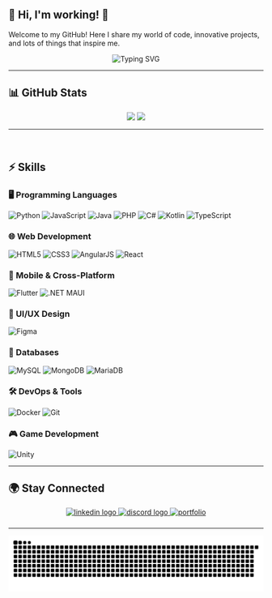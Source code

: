 ## 🌟 Hi, I'm working! 🚀

Welcome to my GitHub! Here I share my world of code, innovative projects, and lots of things that inspire me.
<p align="center"> 
  <img src="https://readme-typing-svg.demolab.com?font=Fira+Code&size=22&pause=1000&color=F75C7E&center=true&vCenter=true&width=600&lines=Full-Stack+Developer;Passionate+about+Web+%26+Mobile;Always+learning+new+technologies!" alt="Typing SVG" /> 
</p>

---

## 📊 GitHub Stats
<div align="center"> 
  <img height="180em" src="https://github-readme-stats.vercel.app/api?username=Gaujap&show_icons=true&theme=radical&count_private=true" /> 
  <img height="180em" src="https://github-readme-stats.vercel.app/api/top-langs/?username=Gaujap&layout=compact&theme=radical" /> 
</div>

---
<br/>

## ⚡ Skills

### 🖥️ Programming Languages
![Python](https://img.shields.io/badge/Python-3776AB?style=for-the-badge&logo=python&logoColor=white)  ![JavaScript](https://img.shields.io/badge/JavaScript-F7DF1E?style=for-the-badge&logo=javascript&logoColor=black)  ![Java](https://img.shields.io/badge/Java-007396?style=for-the-badge&logo=java&logoColor=white)  ![PHP](https://img.shields.io/badge/PHP-777BB4?style=for-the-badge&logo=php&logoColor=white)  ![C#](https://img.shields.io/badge/C%23-239120?style=for-the-badge&logo=c-sharp&logoColor=white)  ![Kotlin](https://img.shields.io/badge/Kotlin-0095D5?style=for-the-badge&logo=kotlin&logoColor=white)  ![TypeScript](https://img.shields.io/badge/TypeScript-3178C6?style=for-the-badge&logo=typescript&logoColor=white)

### 🌐 Web Development
![HTML5](https://img.shields.io/badge/HTML5-E34F26?style=for-the-badge&logo=html5&logoColor=white)  ![CSS3](https://img.shields.io/badge/CSS3-1572B6?style=for-the-badge&logo=css3&logoColor=white)  ![AngularJS](https://img.shields.io/badge/AngularJS-E23237?style=for-the-badge&logo=angularjs&logoColor=white)  ![React](https://img.shields.io/badge/React-61DAFB?style=for-the-badge&logo=react&logoColor=black)

### 📱 Mobile & Cross-Platform
![Flutter](https://img.shields.io/badge/Flutter-02569B?style=for-the-badge&logo=flutter&logoColor=white)  ![.NET MAUI](https://img.shields.io/badge/.NET%20MAUI-512BD4?style=for-the-badge&logo=dot-net&logoColor=white)

### 🎨 UI/UX Design
![Figma](https://img.shields.io/badge/Figma-F24E1E?style=for-the-badge&logo=figma&logoColor=white)

### 💾 Databases
![MySQL](https://img.shields.io/badge/MySQL-4479A1?style=for-the-badge&logo=mysql&logoColor=white)  ![MongoDB](https://img.shields.io/badge/MongoDB-47A248?style=for-the-badge&logo=mongodb&logoColor=white)  ![MariaDB](https://img.shields.io/badge/MariaDB-003545?style=for-the-badge&logo=mariadb&logoColor=white)

### 🛠 DevOps & Tools
![Docker](https://img.shields.io/badge/Docker-2496ED?style=for-the-badge&logo=docker&logoColor=white)  ![Git](https://img.shields.io/badge/Git-F05032?style=for-the-badge&logo=git&logoColor=white)

### 🎮 Game Development
![Unity](https://img.shields.io/badge/Unity-FFFFFF?style=for-the-badge&logo=unity&logoColor=black)

---

## 🌍 Stay Connected
<div align="center">
  <a href="https://www.linkedin.com/in/gabriel-debarnot/" target="_blank">
    <img src="https://img.shields.io/static/v1?message=LinkedIn&logo=linkedin&label=&color=0077B5&logoColor=white&labelColor=&style=for-the-badge" height="30" alt="linkedin logo"  />
  </a>
  <a href="https://discordapp.com/users/1264602886688608417" target="_blank">
    <img src="https://img.shields.io/static/v1?message=Discord&logo=discord&label=&color=7289DA&logoColor=white&labelColor=&style=for-the-badge" height="30" alt="discord logo"  />
  </a>
  <a href="https://discordapp.com/users/1264602886688608417" target="_blank">
    <img src="https://img.shields.io/static/v1?message=Portfolio&logo=portfolio&label=&color=2C2F33&logoColor=white&labelColor=&style=for-the-badge" height="30" alt="portfolio"  />
  </a>
</div>

###
---

<p align="center"> <img src="https://github.com/Gaujap/Gaujap/blob/output/github-snake-dark.svg" alt="GitHub Snake Animation" /> </p>

<!---

## 🏆 GitHub Trophies
<p align="center"> <img src="https://github-profile-trophy.vercel.app/?username=Gaujap&theme=onedark&row=1&column=6" alt="Trophies" /> </p>


---

## My Projects

- **Project A** : Une description rapide de ce projet innovant… [Voir le repo](#)
- **Project B** : Une autre aventure tech à découvrir… [Voir le repo](#)
- **Project C** : Encore une idée folle qui a pris forme… [Voir le repo](#)

--->
